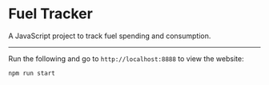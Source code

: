 # Fuel Tracker
A JavaScript project to track fuel spending and consumption.

---
Run the following and go to `http://localhost:8888` to view the website:
```
npm run start
```
